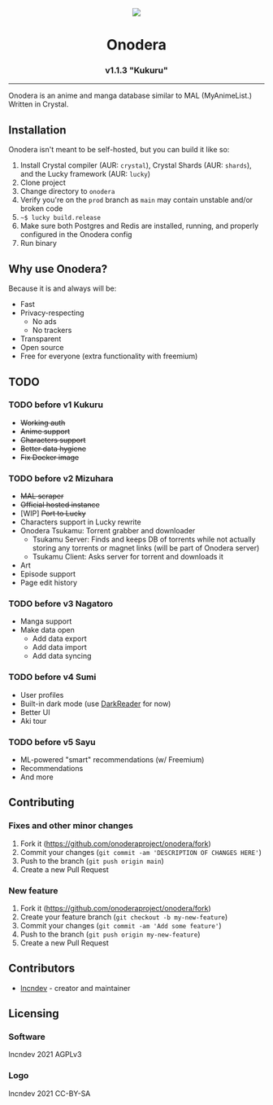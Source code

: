 <p align="center"><img src="https://raw.githubusercontent.com/onoderaproject/onodera/main/public/assets/images/logo/256.png" /></p>

<h1 align="center">Onodera</h1>
<h3 align="center">v1.1.3 "Kukuru"</h3>

---

Onodera is an anime and manga database similar to MAL (MyAnimeList.) Written in Crystal.

## Installation
Onodera isn't meant to be self-hosted, but you can build it like so:
 1) Install Crystal compiler (AUR: `crystal`), Crystal Shards (AUR: `shards`), and the Lucky framework (AUR: `lucky`)
 2) Clone project
 3) Change directory to `onodera`
 4) Verify you're on the `prod` branch as `main` may contain unstable and/or broken code
 5) `~$ lucky build.release`
 6) Make sure both Postgres and Redis are installed, running, and properly configured in the Onodera config
 7) Run binary

## Why use Onodera?
Because it is and always will be:
 - Fast
 - Privacy-respecting
   - No ads
   - No trackers
 - Transparent
 - Open source
 - Free for everyone (extra functionality with freemium)

## TODO

### TODO before v1 Kukuru
 - ~~Working auth~~
 - ~~Anime support~~
 - ~~Characters support~~
 - ~~Better data hygiene~~
 - ~~Fix Docker image~~

### TODO before v2 Mizuhara
 - ~~MAL scraper~~
 - ~~Official hosted instance~~
 - [WIP] ~~Port to Lucky~~
 - Characters support in Lucky rewrite
 - Onodera Tsukamu: Torrent grabber and downloader
   - Tsukamu Server: Finds and keeps DB of torrents while not actually storing any torrents or magnet links (will be part of Onodera server)
   - Tsukamu Client: Asks server for torrent and downloads it
 - Art
 - Episode support
 - Page edit history

### TODO before v3 Nagatoro
 - Manga support
 - Make data open
   - Add data export
   - Add data import
   - Add data syncing

### TODO before v4 Sumi
 - User profiles
 - Built-in dark mode (use [DarkReader](https://darkreader.org) for now)
 - Better UI
 - Aki tour

### TODO before v5 Sayu
 - ML-powered "smart" recommendations (w/ Freemium)
 - Recommendations
 - And more

## Contributing
### Fixes and other minor changes
 1) Fork it (<https://github.com/onoderaproject/onodera/fork>)
 2) Commit your changes (`git commit -am 'DESCRIPTION OF CHANGES HERE'`)
 3) Push to the branch (`git push origin main`)
 4) Create a new Pull Request

### New feature
 1) Fork it (<https://github.com/onoderaproject/onodera/fork>)
 2) Create your feature branch (`git checkout -b my-new-feature`)
 3) Commit your changes (`git commit -am 'Add some feature'`)
 4) Push to the branch (`git push origin my-new-feature`)
 5) Create a new Pull Request

## Contributors
 - [lncndev](https://gitlab.com/lncn) - creator and maintainer

## Licensing

### Software
lncndev 2021
AGPLv3

### Logo
lncndev 2021
CC-BY-SA
